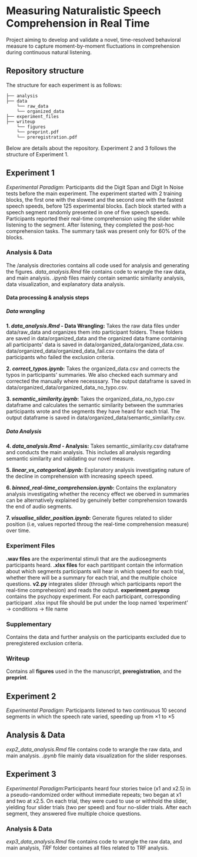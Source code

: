 # Measuring Naturalistic Speech Comprehension in Real Time

Project aiming to develop and validate a novel, time-resolved behavioral measure to capture moment-by-moment fluctuations in comprehension during continuous natural listening.

## Repository structure 
The structure for each experiment is as follows:
```
├── analysis
├── data
    └── raw_data
    └── organized_data
├── experiment_files
├── writeup
    └── figures
    └── preprint.pdf
    └── preregistration.pdf
```
Below are details about the repository. Experiment 2 and 3 follows the structure of Experiment 1.

## Experiment 1 

*Experimental Paradigm*: Participants did the Digit Span and Digit In Noise tests before the main experiment. The experiment started with 2 training blocks, the first one with the slowest and the second one with the fastest speech speeds, before 125 experimental blocks. Each block started with a speech segment randomly presented in one of five speech speeds. Participants reported their real-time comprehension using the slider while listening to the segment. After listening, they completed the post-hoc comprehension tasks. The summary task was present only for 60% of the blocks.

### Analysis & Data

The /analysis directories contains all code used for analysis and generating the figures. *data_analysis.Rmd* file contains code to wrangle the raw data, and main analysis. *.ipynb* files mainly contain semantic similarity analysis, data visualization, and explanatory data analysis. 

#### Data processing & analysis steps 

##### Data wrangling

**1. *data_analysis.Rmd* - Data Wrangling:** Takes the raw data files under data/raw_data and organizes them into participant folders. These folders are saved in data/organized_data and the organized data frame containing all participants' data is saved in data/organized_data/organized_data.csv. data/organized_data/organized_data_fail.csv contains the data of participants who failed the exclusion criteria. 

**2. *correct_typos.ipynb*:** Takes the organized_data.csv and corrects the typos in participants' summaries. We also checked each summary and corrected the manually where necesssary. The output dataframe is saved in data/organized_data/organized_data_no_typo.csv.

**3. *semantic_similarity.ipynb*:** Takes the organized_data_no_typo.csv dataframe and calculates the semantic similarity between the summaries participants wrote and the segments they have heard for each trial. The output dataframe is saved in data/organized_data/semantic_similarity.csv. 

##### Data Analysis

**4. *data_analysis.Rmd* - Analysis:** Takes semantic_similarity.csv dataframe and conducts the main analysis. This includes all analysis regarding semantic similarity and validating our novel measure. 

**5. *linear_vs_categorical.ipynb*:** Explanatory analysis investigating nature of the decline in comprehension with increasing speech speed.

**6. *binned_real-time_comprehension.ipynb*:** Contains the explanatory analysis investigating whether the recency effect we oberved in summaries can be alternatively explained by genuinely better comprehension towards the end of audio segments. 

**7. *visualise_slider_position.ipynb*:** Generate figures related to slider position (i.e, values reported throug the real-time comprehension measure) over time. 

### Experiment Files

**.wav files** are the experimental stimuli that are the audiosegments participants heard. 
**.xlsx files** for each partitipant contain the information about which segments participants will hear in which speed for each trial, whether there will be a summary for each trial, and the multiple choice questions.
**v2.py** integrates slider (through which participants report the real-time comprehesion) and reads the output. 
**experiment.psyexp** contains the psychopy experiment. For each participant, corresponding participant .xlsx input file should be put under the loop named ‘experiment’ -> conditions -> file name

### Supplementary 

Contains the data and further analysis on the participants excluded due to preregistered exclusion criteria. 

### Writeup 

Contains all **figures** used in the the manuscript, **preregistration**, and the **preprint**. 

## Experiment 2

*Experimental Paradigm*: Participants listened to two continuous 10 second segments in which the speech rate varied, speeding up from ×1 to ×5

## Analysis & Data

*exp2_data_analysis.Rmd* file contains code to wrangle the raw data, and main analysis. *.ipynb* file mainly data visualization for the slider responses. 

## Experiment 3

*Experimental Paradigm*:Participants heard four stories twice (x1 and x2.5) in a pseudo-randomized order without immediate repeats; two began at x1 and two at x2.5. On each trial, they were cued to use or withhold the slider, yielding four slider trials (two per speed) and four no-slider trials. After each segment, they answered five multiple choice questions.

### Analysis & Data

*exp3_data_analysis.Rmd* file contains code to wrangle the raw data, and main analysis, *TRF* folder containes all files related to TRF analysis.
